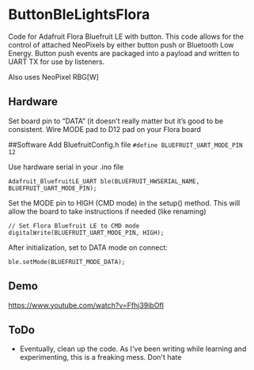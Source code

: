 # ButtonBleLightsFlora
Code for Adafruit Flora Bluefruit LE with button. This code allows for the control of attached NeoPixels by either button push or Bluetooth Low Energy. Button push events are packaged into a payload and written to UART TX for use by listeners.

Also uses NeoPixel RBG[W]

## Hardware
Set board pin to “DATA” (it doesn’t really matter but it’s good to be consistent.
Wire MODE pad to D12 pad on your Flora board

##Software
Add BluefruitConfig.h file
```#define BLUEFRUIT_UART_MODE_PIN        12 ```

Use hardware serial in your .ino file

```Adafruit_BluefruitLE_UART ble(BLUEFRUIT_HWSERIAL_NAME, BLUEFRUIT_UART_MODE_PIN); ```

Set the MODE pin to HIGH (CMD mode) in the setup() method. This will allow the board to take instructions if needed (like renaming)

``` 
// Set Flora Bluefruit LE to CMD mode
digitalWrite(BLUEFRUIT_UART_MODE_PIN, HIGH); 
```

After initialization, set to DATA mode on connect:

```ble.setMode(BLUEFRUIT_MODE_DATA);  ```

## Demo
https://www.youtube.com/watch?v=Ffhj39ibOfI

## ToDo
* Eventually, clean up the code. As I've been writing while learning and experimenting, this is a freaking mess. Don't hate